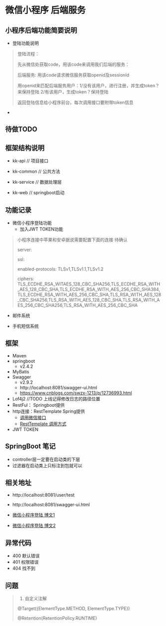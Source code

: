 # 微信小程序 后端服务

## 小程序后端功能简要说明

- 登陆功能说明
> 登陆流程：
> 
>   先从微信处获取code，用该code来调用我们后端的服务：
>   
>   后端服务: 用该code请求微信服务获取openid及sessionId
> 
>   用openid来匹配后端服务用户：1/没有该用户，进行注册，并生成token？来保持登陆 2/有该用户，生成token？保持登陆
> 
>   返回登陆信息给小程序前台，每次调用接口要附带token信息
- 

## 待做TODO


## 框架结构说明

- kk-api // 项目接口

- kk-common // 公共方法

- kk-service // 数据处理层

- kk-web // springboot启动

## 功能记录

- 微信小程序登陆功能
  - 加入JWT TOKEN功能
> 小程序连接中苹果和安卓据说需要配置下面的连接 待确认
> 
> server:
>
> ssl:
>
> enabled-protocols: TLSv1,TLSv1.1,TLSv1.2
>
> ciphers: TLS_ECDHE_RSA_WITAES_128_CBC_SHA256,TLS_ECDHE_RSA_WITH_AES_128_CBC_SHA,TLS_ECDHE_RSA_WITH_AES_256_CBC_SHA384,TLS_ECDHE_RSA_WITH_AES_256_CBC_SHA,TLS_RSA_WITH_AES_128_CBC_SHA256,TLS_RSA_WITH_AES_128_CBC_SHA,TLS_RSA_WITH_AES_256_CBC_SHA256,TLS_RSA_WITH_AES_256_CBC_SHA

- 邮件系统

- 手机短信系统

## 框架

- Maven
- springboot  
    - v2.4.2
- MyBatis
- Swagger
    - v2.9.2 
    - http://localhost:8081/swagger-ui.html
    - https://www.cnblogs.com/swzx-1213/p/12736993.html
- Lof4j2 //TODO  上线记得修改日志的路径位置
- RestFul： Springboot提供
- http连接：RestTemplate Spring提供
  - [调用微信接口](https://blog.csdn.net/u013469944/article/details/84193792)
  - [RestTemplate 调用方式](https://www.cnblogs.com/wzk-0000/p/10955406.html)
- JWT TOKEN
## SpringBoot 笔记

- controller层一定要在启动类的下层
- 过滤器在启动类上只标注到包就可以
## 相关地址

- http://localhost:8081/user/test

- http://localhost:8081/swagger-ui.html
- [微信小程序登陆 博文1](https://blog.csdn.net/sxl131415/article/details/80427999)
- [微信小程序登陆 博文2](https://blog.csdn.net/it_most/article/details/109696247)

## 异常代码

- 400 默认错误
- 401 权限错误
- 404 找不到


## 问题
> 1. 自定义注解
>
> @Target({ElementType.METHOD, ElementType.TYPE})
> 
> @Retention(RetentionPolicy.RUNTIME)